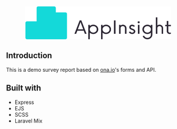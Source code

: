 <p align="center"><img src="./public/images/logo-light.svg" width="400" height="90"/></p>

## Introduction

This is a demo survey report based on [ona.io](https://ona.io)'s forms and API.

## Built with

- Express
- EJS
- SCSS
- Laravel Mix
